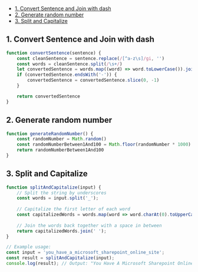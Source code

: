 - [1. Convert Sentence and Join with dash](#1-convert-sentence-and-join-with-dash)
- [2. Generate random number](#2-generate-random-number)
- [3. Split and Capitalize](#3-split-and-capitalize)

## 1. Convert Sentence and Join with dash

```js
function convertSentence(sentence) {
    const cleanSentence = sentence.replace(/[^a-z\s]/gi, '')
    const words = cleanSentence.split(/\s+/)
    let convertedSentence = words.map((word) => word.toLowerCase()).join('-')
    if (convertedSentence.endsWith('-')) {
        convertedSentence = convertedSentence.slice(0, -1)
    }

    return convertedSentence
}
```

## 2. Generate random number

```js
function generateRandomNumber() {
    const randomNumber = Math.random()
    const randomNumberBetween1And100 = Math.floor(randomNumber * 1000) + 1
    return randomNumberBetween1And100
}
```

## 3. Split and Capitalize

```js
function splitAndCapitalize(input) {
    // Split the string by underscores
    const words = input.split('_');
    
    // Capitalize the first letter of each word
    const capitalizedWords = words.map(word => word.charAt(0).toUpperCase() + word.slice(1));
    
    // Join the words back together with a space in between
    return capitalizedWords.join(' ');
}

// Example usage:
const input = 'you_have_a_microsoft_sharepoint_online_site';
const result = splitAndCapitalize(input);
console.log(result); // Output: "You Have A Microsoft Sharepoint Online Site"

```